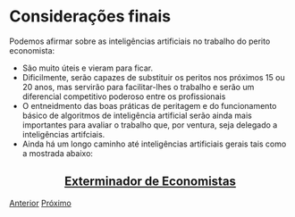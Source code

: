 # Considerações finais

Podemos afirmar sobre as inteligências artificiais no trabalho do perito economista:

- São muito úteis e vieram para ficar.
- Dificilmente, serão capazes de substituir os peritos nos próximos 15 ou 20 anos, mas servirão para facilitar-lhes o trabalho e serão um diferencial competitivo poderoso entre os profissionais
- O entneidmento das boas práticas de peritagem e do funcionamento básico de algoritmos de inteligência artificial serão ainda mais importantes para avaliar o trabalho que, por ventura, seja delegado a inteligências artifciais.
- Ainda há um longo caminho até inteligências artificiais gerais tais como a mostrada abaixo:

## <center> <a href="https://www.youtube.com/embed/2D9FfPyebss?si=zreLSsbEXokOdJhk&amp;clip=UgkxtgjdmSBniV8QE4SkD0pj7jDpFWlE2-jf&amp;clipt=EPirDhiA0w4">Exterminador de Economistas</a></center>

 
[Anterior](resultados.md)    [Próximo](../index.md)









